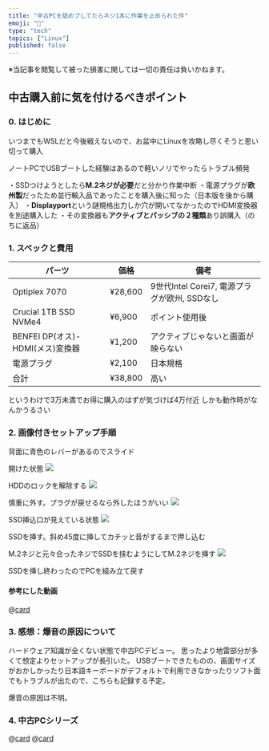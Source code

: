 ```yaml
---
title: "中古PCを舐めプしてたらネジ1本に作業を止められた件"
emoji: "🔩"
type: "tech"
topics: ["Linux"]
published: false
---
```


※当記事を閲覧して被った損害に関しては一切の責任は負いかねます。

## 中古購入前に気を付けるべきポイント

### 0. はじめに

いつまでもWSLだと今後戦えないので、お盆中にLinuxを攻略し尽くそうと思い切って購入

ノートPCでUSBブートした経験はあるので軽いノリでやったらトラブル頻発

・SSDつけようとしたら**M.2ネジが必要**だと分かり作業中断
・電源プラグが**欧州製**だったため並行輸入品であったことを購入後に知った（日本版を後から購入）
・**Displayport**という謎規格出力しか穴が開いてなかったのでHDMI変換器を別途購入した
・その変換器も**アクティブとパッシブの２種類**あり誤購入（のちに返品）

### 1. スペックと費用

|パーツ|価格|備考|
|---|---|---|
|Optiplex 7070|¥28,600|9世代Intel Corei7, 電源プラグが欧州, SSDなし|
|Crucial 1TB SSD NVMe4|¥6,900|ポイント使用後|
|BENFEI DP(オス)-HDMI(メス)変換器|¥1,200|アクティブじゃないと画面が映らない|
|電源プラグ|¥2,100|日本規格|
|合計|¥38,800|高い|

というわけで3万未満でお得に購入のはずが気づけば4万付近
しかも動作時がなんかうるさい

### 2. 画像付きセットアップ手順

背面に青色のレバーがあるのでスライド

開けた状態
![](https://storage.googleapis.com/zenn-user-upload/263730c2bd46-20250808.jpg)

HDDのロックを解除する
![](https://storage.googleapis.com/zenn-user-upload/72238ced4ce9-20250808.png)

慎重に外す。プラグが戻せるなら外したほうがいい
![](https://storage.googleapis.com/zenn-user-upload/186a7f3a5674-20250808.jpg)

SSD挿込口が見えている状態
![](https://storage.googleapis.com/zenn-user-upload/98e7bd3bb161-20250808.jpg)

SSDを挿す。斜め45度に挿してカチッと音がするまで押し込む

M.2ネジと元々合ったネジでSSDを挟むようにしてM.2ネジを挿す
![](https://storage.googleapis.com/zenn-user-upload/0bd15f3835ea-20250808.jpg)

SSDを挿し終わったのでPCを組み立て戻す

#### 参考にした動画
@[card](https://youtu.be/zcmY4Bcja1Y?si=OSNkqTr3yqYFZV-m)

### 3. 感想：爆音の原因について
ハードウェア知識が全くない状態で中古PCデビュー。
思ったより地雷部分が多くて想定よりセットアップが長引いた。
USBブートできたものの、画面サイズがおかしかったり日本語キーボードがデフォルトで利用できなかったりソフト面でもトラブルが出たので、こちらも記録する予定。

爆音の原因は不明。

### 4. 中古PCシリーズ
@[card](https://zenn.dev/nickelth/articles/optiplexsetup02mint)
@[card](https://zenn.dev/nickelth/articles/optiplexsetup03rmhdd)